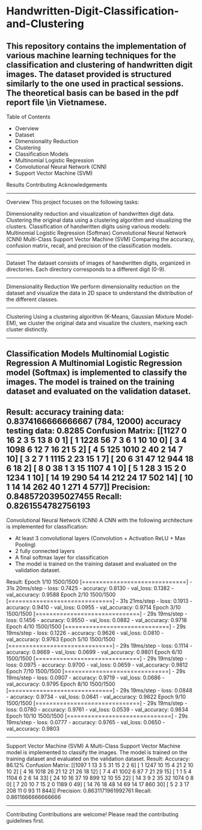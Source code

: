 # Handwritten-Digit-Classification-and-Clustering
This repository contains the implementation of various machine learning techniques for the classification and clustering of handwritten digit images. The dataset provided is structured similarly to the one used in practical sessions.
The theoretical basis can be based in the pdf report file \in Vietnamese.
-----------------------------------------------------------------------------------------------------------------------------------------------------------------------------------------------------------------------
Table of Contents
- Overview
- Dataset
- Dimensionality Reduction
- Clustering
- Classification Models
- Multinomial Logistic Regression
- Convolutional Neural Network (CNN)
- Support Vector Machine (SVM)
  
Results
Contributing
Acknowledgements

-----------------------------------------------------------------------------------------------------------------------------------------------------------------------------------------------------------------------

Overview
This project focuses on the following tasks:

Dimensionality reduction and visualization of handwritten digit data.
Clustering the original data using a clustering algorithm and visualizing the clusters.
Classification of handwritten digits using various models:
Multinomial Logistic Regression (Softmax)
Convolutional Neural Network (CNN)
Multi-Class Support Vector Machine (SVM)
Comparing the accuracy, confusion matrix, recall, and precision of the classification models.

-----------------------------------------------------------------------------------------------------------------------------------------------------------------------------------------------------------------------
Dataset
The dataset consists of images of handwritten digits, organized in directories. Each directory corresponds to a different digit (0-9).

-----------------------------------------------------------------------------------------------------------------------------------------------------------------------------------------------------------------------

Dimensionality Reduction
We perform dimensionality reduction on the dataset and visualize the data in 2D space to understand the distribution of the different classes.

-----------------------------------------------------------------------------------------------------------------------------------------------------------------------------------------------------------------------

Clustering
Using a clustering algorithm (K-Means, Gaussian Mixture Model-EM), we cluster the original data and visualize the clusters, marking each cluster distinctly.

-----------------------------------------------------------------------------------------------------------------------------------------------------------------------------------------------------------------------
Classification Models
Multinomial Logistic Regression
A Multinomial Logistic Regression model (Softmax) is implemented to classify the images. The model is trained on the training dataset and evaluated on the validation dataset.
-----------------------------------------------------------------------------------------------------------------------------------------------------------------------------------------------------------------------
Result:
accuracy training data:  0.8374166666666667
(784, 12000)
accuracy testing data:  0.8285
Confusion Matrix:
 [[1127    0   16    2    3    5   13    8    0    1]
 [   1 1228   56    7    3    6    1   10   10    0]
 [   3    4 1098    6   12    7   16   21    5    2]
 [   4    5  125 1010    2   40    2   14    7   10]
 [   3    2    7    1 1115    2   23   15    1    7]
 [  20    6   31   47   12  944   18    6   18    2]
 [   8    0   38    1    3   15 1107    4    1    0]
 [   5    1   28    3   15    2    0 1234    1   10]
 [  14   19  290   54   14  212   24   17  502   14]
 [  10    1   14   14  262   40    1  271    4  577]]
Precision: 0.8485720395027455
Recall: 0.8261554782756193
-----------------------------------------------------------------------------------------------------------------------------------------------------------------------------------------------------------------------
Convolutional Neural Network (CNN)
A CNN with the following architecture is implemented for classification:

- At least 3 convolutional layers (Convolution + Activation ReLU + Max Pooling)
- 2 fully connected layers
- A final softmax layer for classification
- The model is trained on the training dataset and evaluated on the validation dataset.

Result:
Epoch 1/10
1500/1500 [==============================] - 31s 20ms/step - loss: 0.7425 - accuracy: 0.8130 - val_loss: 0.1382 - val_accuracy: 0.9588
Epoch 2/10
1500/1500 [==============================] - 31s 21ms/step - loss: 0.1913 - accuracy: 0.9410 - val_loss: 0.0955 - val_accuracy: 0.9714
Epoch 3/10
1500/1500 [==============================] - 29s 19ms/step - loss: 0.1456 - accuracy: 0.9550 - val_loss: 0.0882 - val_accuracy: 0.9718
Epoch 4/10
1500/1500 [==============================] - 29s 19ms/step - loss: 0.1226 - accuracy: 0.9626 - val_loss: 0.0810 - val_accuracy: 0.9763
Epoch 5/10
1500/1500 [==============================] - 29s 19ms/step - loss: 0.1114 - accuracy: 0.9669 - val_loss: 0.0699 - val_accuracy: 0.9801
Epoch 6/10
1500/1500 [==============================] - 29s 19ms/step - loss: 0.0975 - accuracy: 0.9700 - val_loss: 0.0659 - val_accuracy: 0.9812
Epoch 7/10
1500/1500 [==============================] - 29s 19ms/step - loss: 0.0907 - accuracy: 0.9719 - val_loss: 0.0686 - val_accuracy: 0.9795
Epoch 8/10
1500/1500 [==============================] - 29s 19ms/step - loss: 0.0848 - accuracy: 0.9734 - val_loss: 0.0641 - val_accuracy: 0.9822
Epoch 9/10
1500/1500 [==============================] - 29s 19ms/step - loss: 0.0780 - accuracy: 0.9761 - val_loss: 0.0539 - val_accuracy: 0.9834
Epoch 10/10
1500/1500 [==============================] - 29s 19ms/step - loss: 0.0777 - accuracy: 0.9765 - val_loss: 0.0650 - val_accuracy: 0.9803

-----------------------------------------------------------------------------------------------------------------------------------------------------------------------------------------------------------------------
Support Vector Machine (SVM)
A Multi-Class Support Vector Machine model is implemented to classify the images. The model is trained on the training dataset and evaluated on the validation dataset.
Result:
Accuracy: 86.12%
Confusion Matrix:
[[1097    1   13    3    5   31   15    2    2    6]
 [   1 1247   10   15    4   21    2   10   10    2]
 [   4   16 1018   26   21   12   21   26   18   12]
 [   7    4   41 1002    6   87    7   21   29   15]
 [   1    1    5    4 1104    6    2    6   14   33]
 [  24   10   16   37   19  899   12   10   55   22]
 [  14    3    9    2   35   32 1074    0    8    0]
 [   7   20   10    7   15    2    0 1189    0   49]
 [  14   76   18   48   14   69   14   17  860   30]
 [   5    2    3   17  208   11    0   93   11  844]]
Precision: 0.8631171961992761
Recall: 0.8611666666666666

-----------------------------------------------------------------------------------------------------------------------------------------------------------------------------------------------------------------------
Contributing
Contributions are welcome! Please read the contributing guidelines first.
